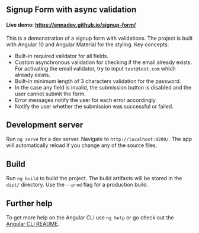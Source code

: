 ## Signup Form with async validation

#### Live demo: https://ennadev.github.io/signup-form/

This is a demonstration of a signup form with validations. The project is built with Angular 10 and Angular Material for the styling. 
Key concepts:
- Built-in required validator for all fields.
- Custom asynchronous validation for checking if the email already exists. For activating the email validator, try to input `test@test.com` which already exists.
- Built-in minimum length of 3 characters validation for the password.
- In the case any field is invalid, the submission button is disabled and the user cannot submit the form.
- Error messages notify the user for each error accordingly.
- Notify the user whether the submission was successful or failed.

## Development server

Run `ng serve` for a dev server. Navigate to `http://localhost:4200/`. The app will automatically reload if you change any of the source files.

## Build

Run `ng build` to build the project. The build artifacts will be stored in the `dist/` directory. Use the `--prod` flag for a production build.

## Further help

To get more help on the Angular CLI use `ng help` or go check out the [Angular CLI README](https://github.com/angular/angular-cli/blob/master/README.md).
